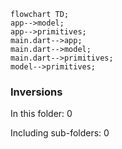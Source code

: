 <!---
Generated by https://github.com/polina-c/layerlens
Dependencies that create loops (inversions) are marked with `!`.
-->

```mermaid
flowchart TD;
app-->model;
app-->primitives;
main.dart-->app;
main.dart-->model;
main.dart-->primitives;
model-->primitives;
```

### Inversions
In this folder: 0

Including sub-folders: 0

